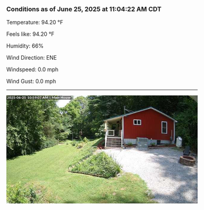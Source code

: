 ### Conditions as of June 25, 2025 at 11:04:22 AM CDT 

Temperature: 94.20 &deg;F

Feels like: 94.20 &deg;F

Humidity: 66%

Wind Direction: ENE

Windspeed: 0.0 mph

Wind Gust: 0.0 mph

---

<img src="./images/latest.jpeg"/>

